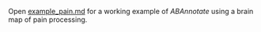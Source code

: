 Open [example_pain.md](example_pain.md) for a working example of *ABAnnotate* using a brain map of pain processing.